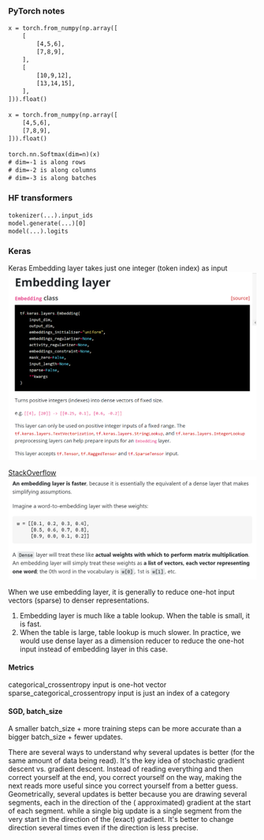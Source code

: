 ### PyTorch notes

```
x = torch.from_numpy(np.array([
    [
        [4,5,6],
        [7,8,9],
    ],
    [
        [10,9,12],
        [13,14,15],
    ],
])).float()

x = torch.from_numpy(np.array([
    [4,5,6],
    [7,8,9],
])).float()

torch.nn.Softmax(dim=n)(x)
# dim=-1 is along rows
# dim=-2 is along columns
# dim=-3 is along batches
```

### HF transformers

```
tokenizer(...).input_ids
model.generate(...)[0]
model(...).logits
```

### Keras

Keras Embedding layer takes just one integer (token index) as input
![embedding-keras.png](embedding-keras.png)

[StackOverflow](https://stackoverflow.com/questions/47868265/what-is-the-difference-between-an-embedding-layer-and-a-dense-layer)
![embedding-vs-dense.png](embedding-vs-dense.png)

When we use embedding layer, it is generally to reduce one-hot input vectors (sparse) to denser representations.

1. Embedding layer is much like a table lookup. When the table is small, it is fast.
2. When the table is large, table lookup is much slower. In practice, we would use dense layer as a dimension reducer to
   reduce the one-hot input instead of embedding layer in this case.

#### Metrics

categorical_crossentropy input is one-hot vector
sparse_categorical_crossentropy input is just an index of a category

#### SGD, batch_size

A smaller batch_size + more training steps can be more accurate than a bigger batch_size + fewer updates. 

There are several ways to understand why several updates is better (for the same amount of data being read). It's the
key idea of stochastic gradient descent vs. gradient descent. Instead of reading everything and then correct yourself at
the end, you correct yourself on the way, making the next reads more useful since you correct yourself from a better
guess. Geometrically, several updates is better because you are drawing several segments, each in the direction of the (
approximated) gradient at the start of each segment. while a single big update is a single segment from the very start
in the direction of the (exact) gradient. It's better to change direction several times even if the direction is less
precise.


